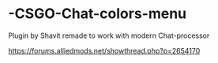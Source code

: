 # -CSGO-Chat-colors-menu
Plugin by Shavit remade to work with modern Chat-processor

https://forums.alliedmods.net/showthread.php?p=2654170
